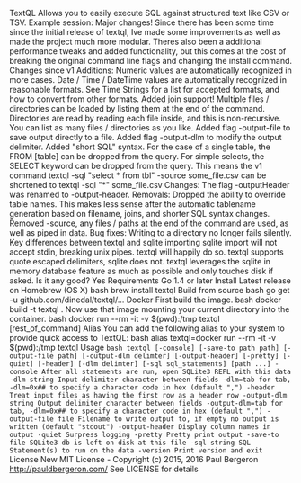 TextQL Allows you to easily execute SQL against structured text like CSV or TSV. Example session: Major changes! Since there has been some time since the initial release of textql, Ive made some improvements as well as made the project much more modular. Theres also been a additional performance tweaks and added functionality, but this comes at the cost of breaking the original command line flags and changing the install command. Changes since v1 Additions: Numeric values are automatically recognized in more cases. Date / Time / DateTime values are automatically recognized in reasonable formats. See Time Strings for a list for accepted formats, and how to convert from other formats. Added join support! Multiple files / directories can be loaded by listing them at the end of the command. Directories are read by reading each file inside, and this is non-recursive. You can list as many files / directories as you like. Added flag -output-file to save output directly to a file. Added flag -output-dlm to modify the output delimiter. Added "short SQL" syntax. For the case of a single table, the FROM [table] can be dropped from the query. For simple selects, the SELECT keyword can be dropped from the query. This means the v1 command textql -sql "select * from tbl" -source some_file.csv can be shortened to textql -sql "*" some_file.csv Changes: The flag -outputHeader was renamed to -output-header. Removals: Dropped the ability to override table names. This makes less sense after the automatic tablename generation based on filename, joins, and shorter SQL syntax changes. Removed -source, any files / paths at the end of the command are used, as well as piped in data. Bug fixes: Writing to a directory no longer fails silently. Key differences between textql and sqlite importing sqlite import will not accept stdin, breaking unix pipes. textql will happily do so. textql supports quote escaped delimiters, sqlite does not. textql leverages the sqlite in memory database feature as much as possible and only touches disk if asked. Is it any good? Yes Requirements Go 1.4 or later Install Latest release on Homebrew (OS X) bash brew install textql Build from source bash go get -u github.com/dinedal/textql/... Docker First build the image. bash docker build -t textql . Now use that image mounting your current directory into the container. bash docker run --rm -it -v $(pwd):/tmp textql [rest_of_command] Alias You can add the following alias to your system to provide quick access to TextQL: bash alias textql=docker run --rm -it -v $(pwd):/tmp textql Usage ```bash textql [-console] [-save-to path path] [-output-file path] [-output-dlm delimter] [-output-header] [-pretty] [-quiet] [-header] [-dlm delimter] [-sql sql_statements] [path ...] -console After all statements are run, open SQLite3 REPL with this data -dlm string Input delimiter character between fields -dlm=tab for tab, -dlm=0x## to specify a character code in hex (default ",") -header Treat input files as having the first row as a header row -output-dlm string Output delimiter character between fields -output-dlm=tab for tab, -dlm=0x## to specify a character code in hex (default ",") -output-file file Filename to write output to, if empty no output is written (default "stdout") -output-header Display column names in output -quiet Surpress logging -pretty Pretty print output -save-to file SQLite3 db is left on disk at this file -sql string SQL Statement(s) to run on the data -version Print version and exit ``` License New MIT License - Copyright (c) 2015, 2016 Paul Bergeron http://pauldbergeron.com/ See LICENSE for details